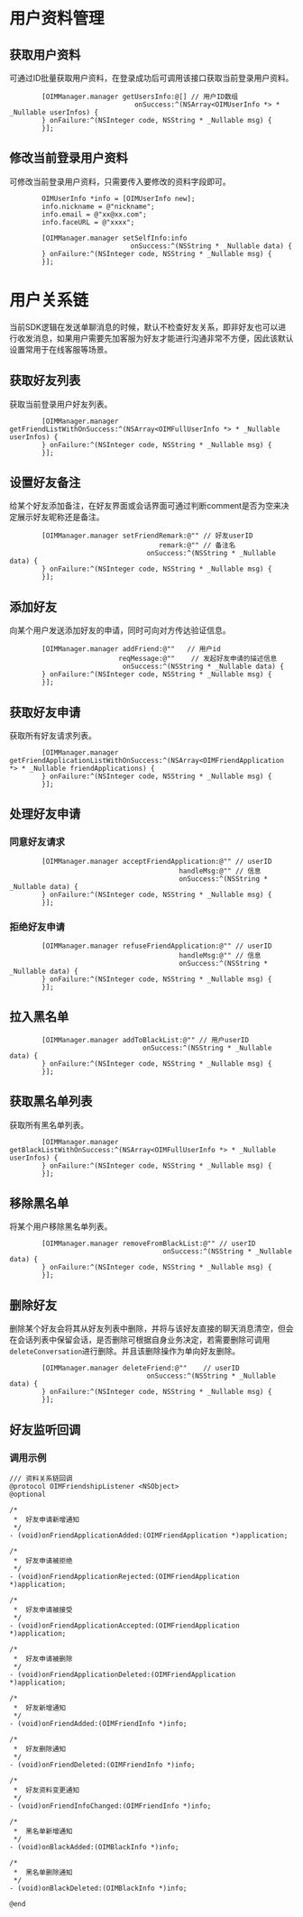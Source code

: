 # 用户资料管理

## 获取用户资料

可通过ID批量获取用户资料，在登录成功后可调用该接口获取当前登录用户资料。

```objc
        [OIMManager.manager getUsersInfo:@[] // 用户ID数组
                               onSuccess:^(NSArray<OIMUserInfo *> * _Nullable userInfos) {
        } onFailure:^(NSInteger code, NSString * _Nullable msg) {
        }];
```

## 修改当前登录用户资料

可修改当前登录用户资料，只需要传入要修改的资料字段即可。

```objc
        OIMUserInfo *info = [OIMUserInfo new];
        info.nickname = @"nickname";
        info.email = @"xx@xx.com";
        info.faceURL = @"xxxx";
        
        [OIMManager.manager setSelfInfo:info
                              onSuccess:^(NSString * _Nullable data) {
        } onFailure:^(NSInteger code, NSString * _Nullable msg) {
        }];
```

# 用户关系链

当前SDK逻辑在发送单聊消息的时候，默认不检查好友关系，即非好友也可以进行收发消息，如果用户需要先加客服为好友才能进行沟通非常不方便，因此该默认设置常用于在线客服等场景。

## 获取好友列表

获取当前登录用户好友列表。

```objc
        [OIMManager.manager getFriendListWithOnSuccess:^(NSArray<OIMFullUserInfo *> * _Nullable userInfos) {
        } onFailure:^(NSInteger code, NSString * _Nullable msg) {
        }];
```

## 设置好友备注

给某个好友添加备注，在好友界面或会话界面可通过判断comment是否为空来决定展示好友昵称还是备注。

```objc
        [OIMManager.manager setFriendRemark:@"" // 好友userID
                                     remark:@"" // 备注名
                                  onSuccess:^(NSString * _Nullable data) {
        } onFailure:^(NSInteger code, NSString * _Nullable msg) {
        }];
```

## 添加好友

向某个用户发送添加好友的申请，同时可向对方传达验证信息。

```objc
        [OIMManager.manager addFriend:@""   // 用户id
                           reqMessage:@""    // 发起好友申请的描述信息
                            onSuccess:^(NSString * _Nullable data) {
        } onFailure:^(NSInteger code, NSString * _Nullable msg) {
        }];
```

## 获取好友申请

获取所有好友请求列表。

```objc
        [OIMManager.manager getFriendApplicationListWithOnSuccess:^(NSArray<OIMFriendApplication *> * _Nullable friendApplications) {
        } onFailure:^(NSInteger code, NSString * _Nullable msg) {
        }];
```

## 处理好友申请

### 同意好友请求

```objc
        [OIMManager.manager acceptFriendApplication:@"" // userID
                                          handleMsg:@"" // 信息
                                          onSuccess:^(NSString * _Nullable data) {
        } onFailure:^(NSInteger code, NSString * _Nullable msg) {
        }];
```

### 拒绝好友申请

```objc
        [OIMManager.manager refuseFriendApplication:@"" // userID
                                          handleMsg:@"" // 信息
                                          onSuccess:^(NSString * _Nullable data) {
        } onFailure:^(NSInteger code, NSString * _Nullable msg) {
        }];
```

## 拉入黑名单

```objc
        [OIMManager.manager addToBlackList:@"" // 用户userID
                                 onSuccess:^(NSString * _Nullable data) {
        } onFailure:^(NSInteger code, NSString * _Nullable msg) {
        }];
```

## 获取黑名单列表

获取所有黑名单列表。

```objc
        [OIMManager.manager getBlackListWithOnSuccess:^(NSArray<OIMFullUserInfo *> * _Nullable userInfos) {
        } onFailure:^(NSInteger code, NSString * _Nullable msg) {
        }];
```

## 移除黑名单

将某个用户移除黑名单列表。

```objc
        [OIMManager.manager removeFromBlackList:@"" // userID
                                      onSuccess:^(NSString * _Nullable data) {
        } onFailure:^(NSInteger code, NSString * _Nullable msg) {
        }];
```

## 删除好友

删除某个好友会将其从好友列表中删除，并将与该好友直接的聊天消息清空，但会在会话列表中保留会话，是否删除可根据自身业务决定，若需要删除可调用`deleteConversation`进行删除。并且该删除操作为单向好友删除。

```objc
        [OIMManager.manager deleteFriend:@""    // userID
                                  onSuccess:^(NSString * _Nullable data) {
        } onFailure:^(NSInteger code, NSString * _Nullable msg) {
        }];
```

## 好友监听回调

### 调用示例

```objc
/// 资料关系链回调
@protocol OIMFriendshipListener <NSObject>
@optional

/*
 *  好友申请新增通知
 */
- (void)onFriendApplicationAdded:(OIMFriendApplication *)application;

/*
 *  好友申请被拒绝
 */
- (void)onFriendApplicationRejected:(OIMFriendApplication *)application;

/*
 *  好友申请被接受
 */
- (void)onFriendApplicationAccepted:(OIMFriendApplication *)application;

/*
 *  好友申请被删除
 */
- (void)onFriendApplicationDeleted:(OIMFriendApplication *)application;

/*
 *  好友新增通知
 */
- (void)onFriendAdded:(OIMFriendInfo *)info;

/*
 *  好友删除通知
 */
- (void)onFriendDeleted:(OIMFriendInfo *)info;

/*
 *  好友资料变更通知
 */
- (void)onFriendInfoChanged:(OIMFriendInfo *)info;

/*
 *  黑名单新增通知
 */
- (void)onBlackAdded:(OIMBlackInfo *)info;

/*
 *  黑名单删除通知
 */
- (void)onBlackDeleted:(OIMBlackInfo *)info;

@end
```
